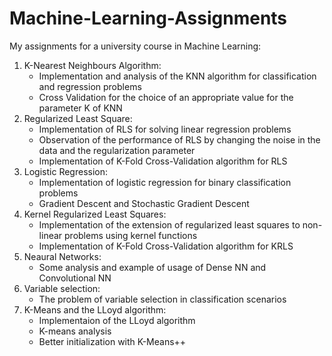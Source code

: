 # Machine-Learning-Assignments

My assignments for a university course in Machine Learning:

  1. K-Nearest Neighbours Algorithm:
      - Implementation and analysis of the KNN algorithm for classification and regression problems
      - Cross Validation for the choice of an appropriate value for the parameter K of KNN
  2. Regularized Least Square:
      - Implementation of RLS for solving linear regression problems
      - Observation of the performance of RLS by changing the noise in the data and the regularization parameter
      - Implementation of K-Fold Cross-Validation algorithm for RLS
  3. Logistic Regression:
      - Implementation of logistic regression for binary classification problems
      - Gradient Descent and Stochastic Gradient Descent
  4. Kernel Regularized Least Squares:
      - Implementation of the extension of regularized least squares to non-linear problems using kernel functions
      - Implementation of K-Fold Cross-Validation algorithm for KRLS
  5. Neaural Networks:
      - Some analysis and example of usage of Dense NN and Convolutional NN
  6. Variable selection:
      - The problem of variable selection in classification scenarios
  7. K-Means and the LLoyd algorithm:
      - Implementaion of the LLoyd algorithm
      - K-means analysis
      - Better initialization with K-Means++
     
